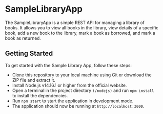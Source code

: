 # SampleLibraryApp
The SampleLibraryApp is a simple REST API for managing a library of books. It allows you to view all books in the library, view details of a specific book, add a new book to the library, mark a book as borrowed, and mark a book as returned.

## Getting Started
To get started with the Sample Library App, follow these steps:

- Clone this repository to your local machine using Git or download the ZIP file and extract it.
- Install Node.js v14.16.1 or higher from the official website.
- Open a terminal in the project directory `(/nodejs)` and run `npm install` to install the dependencies.
- Run `npm start` to start the application in development mode.
- The application should now be running at `http://localhost:3000`.